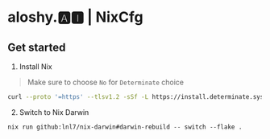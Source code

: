 # aloshy.🅰🅸 | NixCfg

## Get started

1. Install Nix

> Make sure to choose `No` for `Determinate` choice

```sh
curl --proto '=https' --tlsv1.2 -sSf -L https://install.determinate.systems/nix | sh -s -- install
```

2. Switch to Nix Darwin

```
nix run github:lnl7/nix-darwin#darwin-rebuild -- switch --flake .
```
